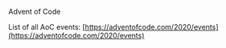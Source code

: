 Advent of Code

List of all AoC events: [https://adventofcode.com/2020/events](https://adventofcode.com/2020/events)  
